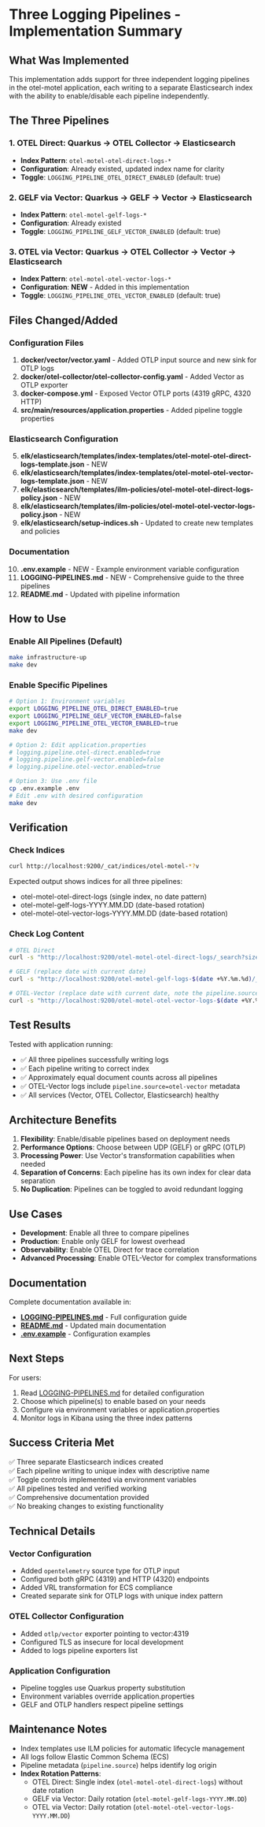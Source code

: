 # Three Logging Pipelines - Implementation Summary

## What Was Implemented

This implementation adds support for three independent logging pipelines in the otel-motel application, each writing to a separate Elasticsearch index with the ability to enable/disable each pipeline independently.

## The Three Pipelines

### 1. OTEL Direct: Quarkus → OTEL Collector → Elasticsearch
- **Index Pattern**: `otel-motel-otel-direct-logs-*`
- **Configuration**: Already existed, updated index name for clarity
- **Toggle**: `LOGGING_PIPELINE_OTEL_DIRECT_ENABLED` (default: true)

### 2. GELF via Vector: Quarkus → GELF → Vector → Elasticsearch  
- **Index Pattern**: `otel-motel-gelf-logs-*`
- **Configuration**: Already existed
- **Toggle**: `LOGGING_PIPELINE_GELF_VECTOR_ENABLED` (default: true)

### 3. OTEL via Vector: Quarkus → OTEL Collector → Vector → Elasticsearch
- **Index Pattern**: `otel-motel-otel-vector-logs-*`
- **Configuration**: **NEW** - Added in this implementation
- **Toggle**: `LOGGING_PIPELINE_OTEL_VECTOR_ENABLED` (default: true)

## Files Changed/Added

### Configuration Files
1. **docker/vector/vector.yaml** - Added OTLP input source and new sink for OTLP logs
2. **docker/otel-collector/otel-collector-config.yaml** - Added Vector as OTLP exporter
3. **docker-compose.yml** - Exposed Vector OTLP ports (4319 gRPC, 4320 HTTP)
4. **src/main/resources/application.properties** - Added pipeline toggle properties

### Elasticsearch Configuration
5. **elk/elasticsearch/templates/index-templates/otel-motel-otel-direct-logs-template.json** - NEW
6. **elk/elasticsearch/templates/index-templates/otel-motel-otel-vector-logs-template.json** - NEW
7. **elk/elasticsearch/templates/ilm-policies/otel-motel-otel-direct-logs-policy.json** - NEW
8. **elk/elasticsearch/templates/ilm-policies/otel-motel-otel-vector-logs-policy.json** - NEW
9. **elk/elasticsearch/setup-indices.sh** - Updated to create new templates and policies

### Documentation
10. **.env.example** - NEW - Example environment variable configuration
11. **LOGGING-PIPELINES.md** - NEW - Comprehensive guide to the three pipelines
12. **README.md** - Updated with pipeline information

## How to Use

### Enable All Pipelines (Default)
```bash
make infrastructure-up
make dev
```

### Enable Specific Pipelines
```bash
# Option 1: Environment variables
export LOGGING_PIPELINE_OTEL_DIRECT_ENABLED=true
export LOGGING_PIPELINE_GELF_VECTOR_ENABLED=false
export LOGGING_PIPELINE_OTEL_VECTOR_ENABLED=true
make dev

# Option 2: Edit application.properties
# logging.pipeline.otel-direct.enabled=true
# logging.pipeline.gelf-vector.enabled=false
# logging.pipeline.otel-vector.enabled=true

# Option 3: Use .env file
cp .env.example .env
# Edit .env with desired configuration
make dev
```

## Verification

### Check Indices
```bash
curl http://localhost:9200/_cat/indices/otel-motel-*?v
```

Expected output shows indices for all three pipelines:
- otel-motel-otel-direct-logs (single index, no date pattern)
- otel-motel-gelf-logs-YYYY.MM.DD (date-based rotation)
- otel-motel-otel-vector-logs-YYYY.MM.DD (date-based rotation)

### Check Log Content
```bash
# OTEL Direct
curl -s "http://localhost:9200/otel-motel-otel-direct-logs/_search?size=1" | jq '.hits.hits[0]._source'

# GELF (replace date with current date)
curl -s "http://localhost:9200/otel-motel-gelf-logs-$(date +%Y.%m.%d)/_search?size=1" | jq '.hits.hits[0]._source'

# OTEL-Vector (replace date with current date, note the pipeline.source field)
curl -s "http://localhost:9200/otel-motel-otel-vector-logs-$(date +%Y.%m.%d)/_search?size=1" | jq '.hits.hits[0]._source'
```

## Test Results

Tested with application running:
- ✅ All three pipelines successfully writing logs
- ✅ Each pipeline writing to correct index
- ✅ Approximately equal document counts across all pipelines
- ✅ OTEL-Vector logs include `pipeline.source=otel-vector` metadata
- ✅ All services (Vector, OTEL Collector, Elasticsearch) healthy

## Architecture Benefits

1. **Flexibility**: Enable/disable pipelines based on deployment needs
2. **Performance Options**: Choose between UDP (GELF) or gRPC (OTLP)
3. **Processing Power**: Use Vector's transformation capabilities when needed
4. **Separation of Concerns**: Each pipeline has its own index for clear data separation
5. **No Duplication**: Pipelines can be toggled to avoid redundant logging

## Use Cases

- **Development**: Enable all three to compare pipelines
- **Production**: Enable only GELF for lowest overhead
- **Observability**: Enable OTEL Direct for trace correlation
- **Advanced Processing**: Enable OTEL-Vector for complex transformations

## Documentation

Complete documentation available in:
- **[LOGGING-PIPELINES.md](LOGGING-PIPELINES.md)** - Full configuration guide
- **[README.md](README.md)** - Updated main documentation
- **[.env.example](.env.example)** - Configuration examples

## Next Steps

For users:
1. Read [LOGGING-PIPELINES.md](LOGGING-PIPELINES.md) for detailed configuration
2. Choose which pipeline(s) to enable based on your needs
3. Configure via environment variables or application.properties
4. Monitor logs in Kibana using the three index patterns

## Success Criteria Met

✅ Three separate Elasticsearch indices created  
✅ Each pipeline writing to unique index with descriptive name  
✅ Toggle controls implemented via environment variables  
✅ All pipelines tested and verified working  
✅ Comprehensive documentation provided  
✅ No breaking changes to existing functionality  

## Technical Details

### Vector Configuration
- Added `opentelemetry` source type for OTLP input
- Configured both gRPC (4319) and HTTP (4320) endpoints
- Added VRL transformation for ECS compliance
- Created separate sink for OTLP logs with unique index pattern

### OTEL Collector Configuration
- Added `otlp/vector` exporter pointing to vector:4319
- Configured TLS as insecure for local development
- Added to logs pipeline exporters list

### Application Configuration
- Pipeline toggles use Quarkus property substitution
- Environment variables override application.properties
- GELF and OTLP handlers respect pipeline settings

## Maintenance Notes

- Index templates use ILM policies for automatic lifecycle management
- All logs follow Elastic Common Schema (ECS)
- Pipeline metadata (`pipeline.source`) helps identify log origin
- **Index Rotation Patterns**:
  - OTEL Direct: Single index (`otel-motel-otel-direct-logs`) without date rotation
  - GELF via Vector: Daily rotation (`otel-motel-gelf-logs-YYYY.MM.DD`)
  - OTEL via Vector: Daily rotation (`otel-motel-otel-vector-logs-YYYY.MM.DD`)
